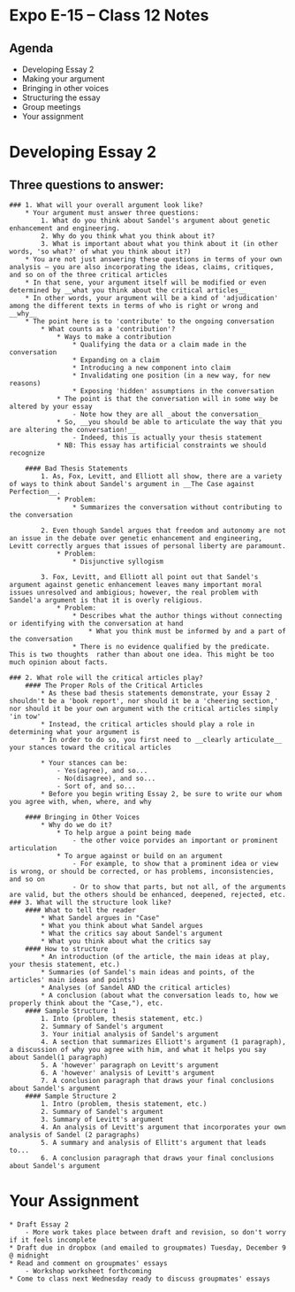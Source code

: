 # Expo E-15 – Class 12 Notes

## Agenda
* Developing Essay 2
* Making your argument
* Bringing in other voices
* Structuring the essay
* Group meetings
* Your assignment

# Developing Essay 2
## Three questions to answer:
	### 1. What will your overall argument look like?
		* Your argument must answer three questions:
			1. What do you think about Sandel's argument about genetic enhancement and engineering.
			2. Why do you think what you think about it?
			3. What is important about what you think about it (in other words, 'so what?' of what you think about it?)
		* You are not just answering these questions in terms of your own analysis – you are also incorporating the ideas, claims, critiques, and so on of the three critical articles
		* In that sene, your argument itself will be modified or even determined by __what you think about the critical articles__
		* In other words, your argument will be a kind of 'adjudication' among the different texts in terms of who is right or wrong and __why__
		* The point here is to 'contribute' to the ongoing conversation
			* What counts as a 'contribution'?
				* Ways to make a contribution
					* Qualifying the data or a claim made in the conversation
					* Expanding on a claim
					* Introducing a new component into claim
					* Invalidating one position (in a new way, for new reasons)
					* Exposing 'hidden' assumptions in the conversation					
				* The point is that the conversation will in some way be altered by your essay
					- Note how they are all _about the conversation_
				* So, __you should be able to articulate the way that you are altering the conversation!__
					- Indeed, this is actually your thesis statement
				* NB: This essay has artificial constraints we should recognize
		
		#### Bad Thesis Statements
			1. As, Fox, Levitt, and Elliott all show, there are a variety of ways to think about Sandel's argument in __The Case against Perfection__.
				* Problem:
					* Summarizes the conversation without contributing to the conversation

			2. Even though Sandel argues that freedom and autonomy are not an issue in the debate over genetic enhancement and engineering, Levitt correctly argues that issues of personal liberty are paramount.
				* Problem:
					* Disjunctive syllogism

			3. Fox, Levitt, and Elliott all point out that Sandel's argument against genetic enhancement leaves many important moral issues unresolved and ambigious; however, the real problem with Sandel'a argument is that it is overly religious.
				* Problem:
					* Describes what the author things without connecting or identifying with the conversation at hand
						* What you think must be informed by and a part of the conversation
					* There is no evidence qualified by the predicate. This is two thoughts  rather than about one idea. This might be too much opinion about facts.

	### 2. What role will the critical articles play?
		#### The Proper Rols of the Critical Articles
			* As these bad thesis statements demonstrate, your Essay 2 shouldn't be a 'book report', nor should it be a 'cheering section,' nor should it be your own argument with the critical articles simply 'in tow'
			* Instead, the critical articles should play a role in determining what your argument is
			* In order to do so, you first need to __clearly articulate__ your stances toward the critical articles

			* Your stances can be:
				- Yes(agree), and so...
				- No(disagree), and so...
				- Sort of, and so...
			* Before you begin writing Essay 2, be sure to write our whom you agree with, when, where, and why

		#### Bringing in Other Voices
			* Why do we do it?
				* To help argue a point being made
					- the other voice porvides an important or prominent articulation
				* To argue against or build on an argument
					- For example, to show that a prominent idea or view is wrong, or should be corrected, or has problems, inconsistencies, and so on
					- Or to show that parts, but not all, of the arguments are valid, but the others should be enhanced, deepened, rejected, etc.
	### 3. What will the structure look like?
		#### What to tell the reader
			* What Sandel argues in "Case"
			* What you think about what Sandel argues
			* What the critics say about Sandel's argument
			* What you think about what the critics say
		#### How to structure
			* An introduction (of the article, the main ideas at play, your thesis statement, etc.)
			* Summaries (of Sandel's main ideas and points, of the articles' main ideas and points)
			* Analyses (of Sandel AND the critical articles)
			* A conclusion (about what the conversation leads to, how we properly think about the "Case,"), etc.
		#### Sample Structure 1
			1. Into (problem, thesis statement, etc.)
			2. Summary of Sandel's argument
			3. Your initial analysis of Sandel's argument
			4. A section that summarizes Elliott's argument (1 paragraph), a discussion of why you agree with him, and what it helps you say about Sandel(1 paragraph)
			5. A 'however' paragraph on Levitt's argument
			6. A 'however' analysis of Levitt's argument
			7. A conclusion paragraph that draws your final conclusions about Sandel's argument
		#### Sample Structure 2
			1. Intro (problem, thesis statement, etc.)
			2. Summary of Sandel's argument
			3. Summary of Levitt's argument
			4. An analysis of Levitt's argument that incorporates your own analysis of Sandel (2 paragraphs)
			5. A summary and analysis of Ellitt's argument that leads to...
			6. A conclusion paragraph that draws your final conclusions about Sandel's argument
# Your Assignment
	* Draft Essay 2
		- More work takes place between draft and revision, so don't worry if it feels incomplete
	* Draft due in dropbox (and emailed to groupmates) Tuesday, December 9 @ midnight
	* Read and comment on groupmates' essays
		- Workshop worksheet forthcoming
	* Come to class next Wednesday ready to discuss groupmates' essays
